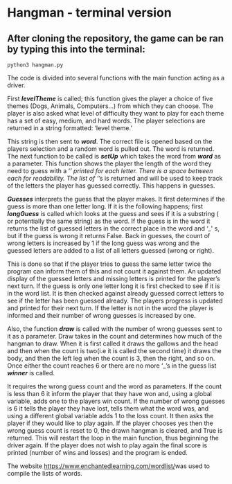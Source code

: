 # Hangman - terminal version

## After cloning the repository, the game can be ran by typing this into the terminal: 

``` 
python3 hangman.py 
```


The code is divided into several functions with the main function acting as a driver.

First _**levelTheme**_ is called; this function gives the player a choice of five themes (Dogs, Animals, Computers...) from which they can choose. The player is also asked what level of difficulty they want to play for each theme has a set of easy, medium, and hard words. The player selections are returned in a string formatted: ‘level theme.’ 

This string is then sent to _**word**_. The correct file is opened based on the players selection and a random word is pulled out. The word is returned. The next function to be called is _**setUp**_ which takes the word from _**word**_ as a parameter. This function shows the player the length of the word they need to guess with a ‘_’ printed for each letter. There is a space between each for readability. The list of ‘_’s is returned and will be used to keep track of the letters the player has guessed correctly. This happens in guesses.

_**Guesses**_ interprets the guess that the player makes. It first determines if the guess is more than one letter long. If it is the following happens; first _**longGuess**_ is called which looks at the guess and sees if it is a substring ( or potentially the same string) as the word. If the guess is in the word it returns the list of guessed letters in the correct place in the word and ‘_' s, but if the guess is wrong it returns False. Back in guesses, the count of wrong letters is increased by 1 if the long guess was wrong and the guessed letters are added to a list of all letters guessed (wrong or right). 

This is done so that if the player tries to guess the same letter twice the program can inform them of this and not count it against them. An updated display of the guessed letters and missing letters is printed for the player’s next turn. If the guess is only one letter long it is first checked to see if it is in the word list. It is then checked against already guessed correct letters to see if the letter has been guessed already. The players progress is updated and printed for their next turn. If the letter is not in the word the player is informed and their number of wrong guesses is increased by one. 

Also, the function _**draw**_ is called with the number of wrong guesses sent to it as a parameter. Draw takes in the count and determines how much of the hangman to draw. When it is first called it draws the gallows and the head and then when the count is two(i.e it is called the second time) it draws the body, and then the left leg when the count is 3, then the right, and so on. Once either the count reaches 6 or there are no more ‘_’s in the guess list _**winner**_ is called. 

It requires the wrong guess count and the word as parameters. If the count is less than 6 it inform the player that they have won and, using a global variable, adds one to the players win count. If the number of wrong guesses is 6 it tells the player they have lost, tells them what the word was, and using a different global variable adds 1 to the loss count. It then asks the player if they would like to play again. If the player chooses yes then the wrong guess count is reset to 0, the drawn hangman is cleared, and True is returned. This will restart the loop in the main function, thus beginning the driver again. If the player does not wish to play again the final score is printed (number of wins and losses) and the program is ended.


The website ​https://www.enchantedlearning.com/wordlist/​ was used to compile the lists of words. 
